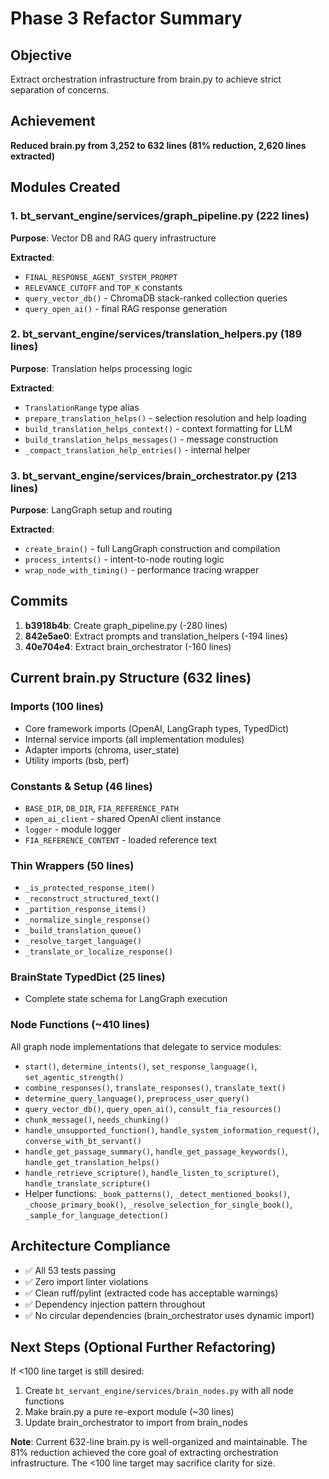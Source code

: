# Phase 3 Refactor Summary

## Objective
Extract orchestration infrastructure from brain.py to achieve strict separation of concerns.

## Achievement
**Reduced brain.py from 3,252 to 632 lines (81% reduction, 2,620 lines extracted)**

## Modules Created

### 1. bt_servant_engine/services/graph_pipeline.py (222 lines)
**Purpose**: Vector DB and RAG query infrastructure

**Extracted**:
- `FINAL_RESPONSE_AGENT_SYSTEM_PROMPT`
- `RELEVANCE_CUTOFF` and `TOP_K` constants
- `query_vector_db()` - ChromaDB stack-ranked collection queries
- `query_open_ai()` - final RAG response generation

### 2. bt_servant_engine/services/translation_helpers.py (189 lines)
**Purpose**: Translation helps processing logic

**Extracted**:
- `TranslationRange` type alias
- `prepare_translation_helps()` - selection resolution and help loading
- `build_translation_helps_context()` - context formatting for LLM
- `build_translation_helps_messages()` - message construction
- `_compact_translation_help_entries()` - internal helper

### 3. bt_servant_engine/services/brain_orchestrator.py (213 lines)
**Purpose**: LangGraph setup and routing

**Extracted**:
- `create_brain()` - full LangGraph construction and compilation
- `process_intents()` - intent-to-node routing logic  
- `wrap_node_with_timing()` - performance tracing wrapper

## Commits
1. **b3918b4b**: Create graph_pipeline.py (-280 lines)
2. **842e5ae0**: Extract prompts and translation_helpers (-194 lines)
3. **40e704e4**: Extract brain_orchestrator (-160 lines)

## Current brain.py Structure (632 lines)

### Imports (100 lines)
- Core framework imports (OpenAI, LangGraph types, TypedDict)
- Internal service imports (all implementation modules)
- Adapter imports (chroma, user_state)
- Utility imports (bsb, perf)

### Constants & Setup (46 lines)
- `BASE_DIR`, `DB_DIR`, `FIA_REFERENCE_PATH`
- `open_ai_client` - shared OpenAI client instance
- `logger` - module logger
- `FIA_REFERENCE_CONTENT` - loaded reference text

### Thin Wrappers (50 lines)
- `_is_protected_response_item()`
- `_reconstruct_structured_text()`
- `_partition_response_items()`
- `_normalize_single_response()`
- `_build_translation_queue()`
- `_resolve_target_language()`
- `_translate_or_localize_response()`

### BrainState TypedDict (25 lines)
- Complete state schema for LangGraph execution

### Node Functions (~410 lines)
All graph node implementations that delegate to service modules:
- `start()`, `determine_intents()`, `set_response_language()`, `set_agentic_strength()`
- `combine_responses()`, `translate_responses()`, `translate_text()`
- `determine_query_language()`, `preprocess_user_query()`
- `query_vector_db()`, `query_open_ai()`, `consult_fia_resources()`
- `chunk_message()`, `needs_chunking()`
- `handle_unsupported_function()`, `handle_system_information_request()`, `converse_with_bt_servant()`
- `handle_get_passage_summary()`, `handle_get_passage_keywords()`, `handle_get_translation_helps()`
- `handle_retrieve_scripture()`, `handle_listen_to_scripture()`, `handle_translate_scripture()`
- Helper functions: `_book_patterns()`, `_detect_mentioned_books()`, `_choose_primary_book()`, `_resolve_selection_for_single_book()`, `_sample_for_language_detection()`

## Architecture Compliance
- ✅ All 53 tests passing
- ✅ Zero import linter violations
- ✅ Clean ruff/pylint (extracted code has acceptable warnings)
- ✅ Dependency injection pattern throughout
- ✅ No circular dependencies (brain_orchestrator uses dynamic import)

## Next Steps (Optional Further Refactoring)
If <100 line target is still desired:
1. Create `bt_servant_engine/services/brain_nodes.py` with all node functions
2. Make brain.py a pure re-export module (~30 lines)
3. Update brain_orchestrator to import from brain_nodes

**Note**: Current 632-line brain.py is well-organized and maintainable. The 81% reduction achieved the core goal of extracting orchestration infrastructure. The <100 line target may sacrifice clarity for size.

